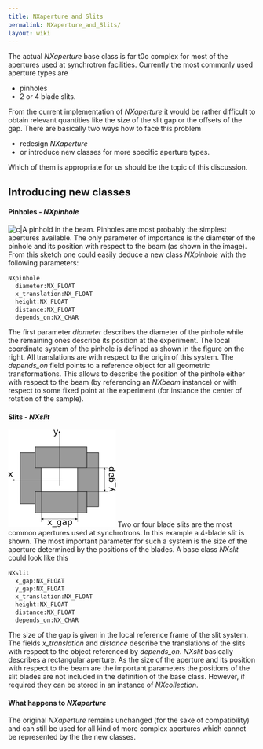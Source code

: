 ```yaml
---
title: NXaperture and Slits
permalink: NXaperture_and_Slits/
layout: wiki
---
```


The actual *NXaperture* base class is far t0o complex for most of the
apertures used at synchrotron facilities. Currently the most commonly
used aperture types are

-   pinholes
-   2 or 4 blade slits.

From the current implementation of *NXaperture* it would be rather
difficult to obtain relevant quantities like the size of the slit gap or
the offsets of the gap. There are basically two ways how to face this
problem

-   redesign *NXaperture*
-   or introduce new classes for more specific aperture types.

Which of them is appropriate for us should be the topic of this
discussion.

Introducing new classes
-----------------------

#### Pinholes - *NXpinhole*

![c|A pinhold in the
beam.](pinhole_2.png "fig:c|A pinhold in the beam.") Pinholes are most
probably the simplest apertures available. The only parameter of
importance is the diameter of the pinhole and its position with respect
to the beam (as shown in the image). From this sketch one could easily
deduce a new class *NXpinhole* with the following parameters:

    NXpinhole
      diameter:NX_FLOAT
      x_translation:NX_FLOAT
      height:NX_FLOAT
      distance:NX_FLOAT
      depends_on:NX_CHAR

The first parameter *diameter* describes the diameter of the pinhole
while the remaining ones describe its position at the experiment. The
local coordinate system of the pinhole is defined as shown in the figure
on the right. All translations are with respect to the origin of this
system. The *depends\_on* field points to a reference object for all
geometric transformations. This allows to describe the position of the
pinhole either with respect to the beam (by referencing an *NXbeam*
instance) or with respect to some fixed point at the experiment (for
instance the center of rotation of the sample).

#### Slits - *NXslit*

![A four-blade slit system.](slit.png "fig:A four-blade slit system.")
Two or four blade slits are the most common apertures used at
synchrotrons. In this example a 4-blade slit is shown. The most
important parameter for such a system is the size of the aperture
determined by the positions of the blades. A base class *NXslit* could
look like this

    NXslit
      x_gap:NX_FLOAT
      y_gap:NX_FLOAT
      x_translation:NX_FLOAT
      height:NX_FLOAT
      distance:NX_FLOAT
      depends_on:NX_CHAR

The size of the gap is given in the local reference frame of the slit
system. The fields *x\_translation* and *distance* describe the
translations of the slits with respect to the object referenced by
*depends\_on*. *NXslit* basically describes a rectangular aperture. As
the size of the aperture and its position with respect to the beam are
the important parameters the positions of the slit blades are not
included in the definition of the base class. However, if required they
can be stored in an instance of *NXcollection*.

#### What happens to *NXaperture*

The original *NXaperture* remains unchanged (for the sake of
compatibility) and can still be used for all kind of more complex
apertures which cannot be represented by the the new classes.
